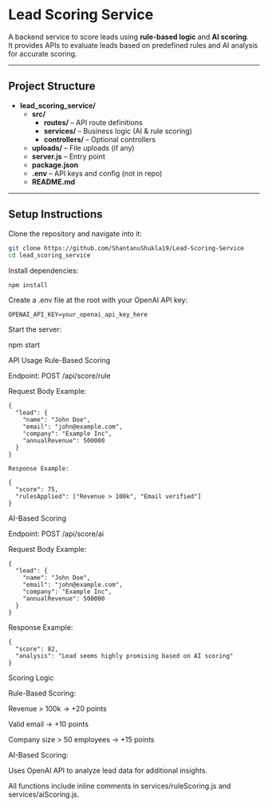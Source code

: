 # Lead Scoring Service

A backend service to score leads using **rule-based logic** and **AI scoring**.  
It provides APIs to evaluate leads based on predefined rules and AI analysis for accurate scoring.

---

## Project Structure


- **lead_scoring_service/**
  - **src/**
    - **routes/** – API route definitions
    - **services/** – Business logic (AI & rule scoring)
    - **controllers/** – Optional controllers
  - **uploads/** – File uploads (if any)
  - **server.js** – Entry point
  - **package.json**
  - **.env** – API keys and config (not in repo)
  - **README.md**



---

## Setup Instructions

Clone the repository and navigate into it:

```bash
git clone https://github.com/ShantanuShukla19/Lead-Scoring-Service
cd lead_scoring_service
```

Install dependencies:

```npm install```

Create a .env file at the root with your OpenAI API key:

```OPENAI_API_KEY=your_openai_api_key_here```


Start the server:

npm start

API Usage
Rule-Based Scoring

Endpoint: POST /api/score/rule

Request Body Example:
```
{
  "lead": {
    "name": "John Doe",
    "email": "john@example.com",
    "company": "Example Inc",
    "annualRevenue": 500000
  }
}
```
```
Response Example:

{
  "score": 75,
  "rulesApplied": ["Revenue > 100k", "Email verified"]
}
```
AI-Based Scoring

Endpoint: POST /api/score/ai

Request Body Example:
```
{
  "lead": {
    "name": "John Doe",
    "email": "john@example.com",
    "company": "Example Inc",
    "annualRevenue": 500000
  }
}

```
Response Example:
```
{
  "score": 82,
  "analysis": "Lead seems highly promising based on AI scoring"
}
```
Scoring Logic

Rule-Based Scoring:

Revenue > 100k → +20 points

Valid email → +10 points

Company size > 50 employees → +15 points

AI-Based Scoring:

Uses OpenAI API to analyze lead data for additional insights.

All functions include inline comments in services/ruleScoring.js and services/aiScoring.js.

